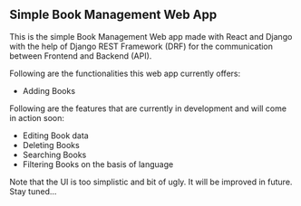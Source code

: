 ## Simple Book Management Web App

This is the simple Book Management Web app made with React and Django with the help of Django REST Framework (DRF) for the communication between Frontend and Backend (API).

Following are the functionalities this web app currently offers:
* Adding Books

Following are the features that are currently in development and will come in action soon:
* Editing Book data
* Deleting Books
* Searching Books
* Filtering Books on the basis of language

Note that the UI is too simplistic and bit of ugly. It will be improved in future. Stay tuned...